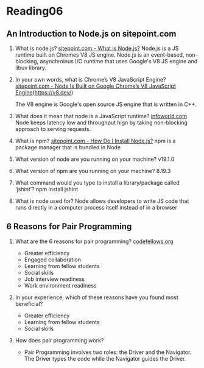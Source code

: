 # Reading06

## An Introduction to Node.js on sitepoint.com

1. What is node.js?
    [sitepoint.com - What is Node.js?](https://www.sitepoint.com/an-introduction-to-node-js/)
    Node.js is a JS runtime built on Chromes V8 JS engine.
    Node.js is an event-based, non-blocking, asynchroinus I/O runtime that uses Google's V8 JS engine and libuv library.

2. In your own words, what is Chrome’s V8 JavaScript Engine?
    [sitepoint.com - Node Is Built on Google Chrome’s V8 JavaScript Engine](https://www.sitepoint.com/an-introduction-to-node-js/)(https://v8.dev/)

    The V8 engine is Google's open source JS engine that is written in C++.

3. What does it mean that node is a JavaScript runtime?
    [infoworld.com](https://www.infoworld.com/article/3210589/what-is-nodejs-javascript-runtime-explained.html)
    Node keeps latency low and throughput hign by taking non-blocking approach to serving requests.

4. What is npm?
    [sitepoint.com - How Do I Install Node.js?](https://www.sitepoint.com/an-introduction-to-node-js/)
    npm is a package manager that is bundled in Node

5. What version of node are you running on your machine?
    v19.1.0

6. What version of npm are you running on your machine?
    8.19.3

7. What command would you type to install a library/package called ‘jshint’?
    npm install jshint

8. What is node used for?
    Node allows developers to write JS code that runs directly in a computer process itself instead of in a browser

## 6 Reasons for Pair Programming

1. What are the 6 reasons for pair programming?
    [codefellows.org](https://www.codefellows.org/blog/6-reasons-for-pair-programming/)
    - Greater efficiency
    - Engaged collaboration
    - Learning from fellow students
    - Social skills
    - Job interview readiness
    - Work environment readiness

2. In your experience, which of these reasons have you found most beneficial?
    - Greater efficiency
    - Learning from fellow students
    - Social skills

3. How does pair programming work?
    - Pair Programming involves two roles: the Driver and the Navigator. The Driver types the code while the Navigator guides the Driver.